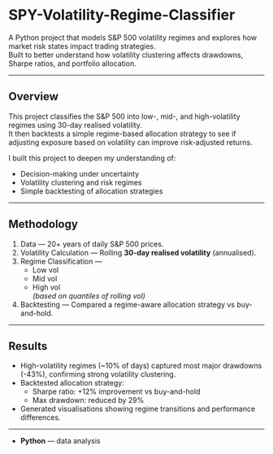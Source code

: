 # SPY-Volatility-Regime-Classifier

A Python project that models S&P 500 volatility regimes and explores how market risk states impact trading strategies.  
Built to better understand how volatility clustering affects drawdowns, Sharpe ratios, and portfolio allocation.

---

## Overview

This project classifies the S&P 500 into low-, mid-, and high-volatility regimes using 30-day realised volatility.  
It then backtests a simple regime-based allocation strategy to see if adjusting exposure based on volatility can improve risk-adjusted returns.

I built this project to deepen my understanding of:

- Decision-making under uncertainty
- Volatility clustering and risk regimes
- Simple backtesting of allocation strategies

---

## Methodology

1. Data — 20+ years of daily S&P 500 prices.
2. Volatility Calculation — Rolling **30-day realised volatility** (annualised).
3. Regime Classification —  
   - Low vol  
   - Mid vol  
   - High vol  
   *(based on quantiles of rolling vol)*  
4. Backtesting — Compared a regime-aware allocation strategy vs buy-and-hold.

---

## Results

- High-volatility regimes (~10% of days) captured most major drawdowns (-43%), confirming strong volatility clustering.
- Backtested allocation strategy:
    - Sharpe ratio: +12% improvement vs buy-and-hold
    - Max drawdown: reduced by 29%
- Generated visualisations showing regime transitions and performance differences.

---
- **Python** — data analysis
